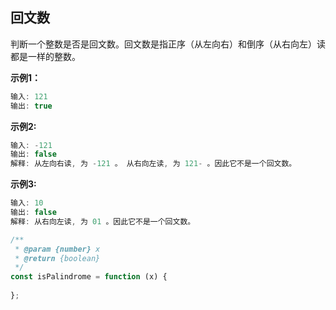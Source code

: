 ## 回文数

判断一个整数是否是回文数。回文数是指正序（从左向右）和倒序（从右向左）读都是一样的整数。



**示例1：**

```javascript
输入: 121
输出: true
```



**示例2:**

```javascript
输入: -121
输出: false
解释: 从左向右读, 为 -121 。 从右向左读, 为 121- 。因此它不是一个回文数。
```



**示例3:**

```javascript
输入: 10
输出: false
解释: 从右向左读, 为 01 。因此它不是一个回文数。
```




```javascript
/**
 * @param {number} x
 * @return {boolean}
 */
const isPalindrome = function (x) {
  
};
```
